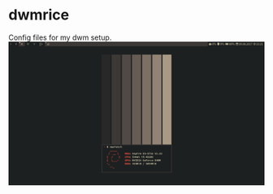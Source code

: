 # dwmrice
Config files for my dwm setup.
<img src="https://raw.githubusercontent.com/afraidofmusic/dwmrice/master/scrot.png">
